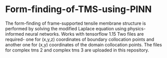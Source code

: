# Form-finding-of-TMS-using-PINN
The form-finding of frame-supported tensile membrane structure is performed by solving the modified Laplace equation using physics-informed neural networks.
Works with tensorflow 1.15
Two files are required- one for (x,y,z) coordinates of boundary collocation points and another one for (x,y) coordinates of the domain collocation points.
The files for complex tms 2 and complex tms 3 are uploaded in this repository.

